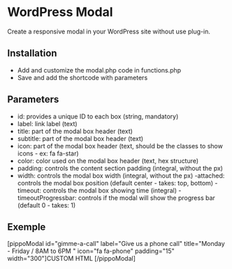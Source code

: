# WordPress Modal
Create a responsive modal in your WordPress site without use plug-in.

## Installation
- Add and customize the modal.php code in functions.php 
- Save and add the shortcode with parameters

## Parameters
- id: provides a unique ID to each box (string, mandatory)
- label: link label (text)
- title: part of the modal box header (text)
- subtitle: part of the modal box header (text)
- icon: part of the modal box header (text, should be the classes to show icons - ex: fa fa-star)
- color: color used on the modal box header (text, hex structure)
- padding: controls the content section padding (integral, without the px)
- width: controls the modal box width (integral, without the px)
-attached: controls the modal box position (default center - takes: top, bottom)
-timeout: controls the modal box showing time (integral)
-timeoutProgressbar: controls if the modal will show the progress bar (default 0 - takes: 1)

## Exemple 
[pippoModal id="gimme-a-call" label="Give us a phone call" title="Monday - Friday / 8AM to 6PM
" icon="fa fa-phone" padding="15" width="300"]CUSTOM HTML [/pippoModal]
